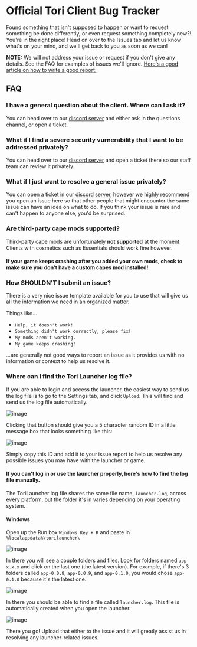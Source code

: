 # Official Tori Client Bug Tracker
Found something that isn't supposed to happen or want to request something be done differently, or even request something completely new?! You're in the right place! Head on over to the Issues tab and let us know what's on your mind, and we'll get back to you as soon as we can!

**NOTE:** We will not address your issue or request if you don't give any details. See the FAQ for examples of issues we'll ignore. [Here's a good article on how to write a good report.](https://sifterapp.com/blog/2012/08/tips-for-effectively-reporting-bugs-and-issues/)

## FAQ
### I have a general question about the client. Where can I ask it?
You can head over to our [discord server](discord.gg/toriclient) and either ask in the questions channel, or open a ticket.

### What if I find a severe security vurnerability that I want to be addressed privately?
You can head over to our [discord server](discord.gg/toriclient) and open a ticket there so our staff team can review it privately.

### What if I just want to resolve a general issue privately?
You can open a ticket in our [discord server](discord.gg/toriclient), however we highly recommend you open an issue here so that other people that might encounter the same issue can have an idea on what to do. If you think your issue is rare and can't happen to anyone else, you'd be surprised.

### Are third-party cape mods supported?
Third-party cape mods are unfortunately **not supported** at the moment. Clients with cosmetics such as Essentials should work fine however.
#### If your game keeps crashing after you added your own mods, check to make sure you don't have a custom capes mod installed!

### How SHOULDN'T I submit an issue?
There is a very nice issue template available for you to use that will give us all the information we need in an organized matter.

Things like...
* `Help, it doesn't work!`
* `Something didn't work correctly, please fix!`
* `My mods aren't working.`
* `My game keeps crashing!`

...are generally not good ways to report an issue as it provides us with no information or context to help us resolve it.

### Where can I find the Tori Launcher log file?
If you are able to login and access the launcher, the easiest way to send us the log file is to go to the Settings tab, and click `Upload`. This will find and send us the log file automatically.

![image](https://github.com/WifiRouterYT/Tori-Client-Bug-Tracker/assets/45213292/afd02e31-008c-4ffe-b2f2-4a78bae5916e)

Clicking that button should give you a 5 character random ID in a little message box that looks something like this:

![image](https://github.com/WifiRouterYT/Tori-Client-Bug-Tracker/assets/45213292/e1b53970-6731-48e2-8c1c-14520f5b5acc)

Simply copy this ID and add it to your issue report to help us resolve any possible issues you may have with the launcher or game.
#### If you can't log in or use the launcher properly, here's how to find the log file manually.
The ToriLauncher log file shares the same file name, `launcher.log`, across every platform, but the folder it's in varies depending on your operating system.
#### Windows
Open up the Run box `Windows Key + R` and paste in `%localappdata%\torilauncher\`

![image](https://github.com/WifiRouterYT/Tori-Client-Bug-Tracker/assets/45213292/f5a995ae-101e-43fd-a619-cebba94eff18)

In there you will see a couple folders and files. Look for folders named `app-x.x.x` and click on the last one (the latest version). For example, if there's 3 folders called `app-0.0.8`, `app-0.0.9`, and `app-0.1.0`, you would chose `app-0.1.0` because it's the latest one.

![image](https://github.com/WifiRouterYT/Tori-Client-Bug-Tracker/assets/45213292/4fcfb1b9-596b-43b1-b4fa-e533853a6a48)

In there you should be able to find a file called `launcher.log`. This file is automatically created when you open the launcher.

![image](https://github.com/WifiRouterYT/Tori-Client-Bug-Tracker/assets/45213292/33b8064e-84cd-4752-8659-b8fa7ead2c4c)

There you go! Upload that either to the issue and it will greatly assist us in resolving any launcher-related issues.
